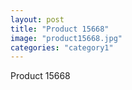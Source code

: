 ```yaml
---
layout: post
title: "Product 15668"
image: "product15668.jpg"
categories: "category1"
---
```

Product 15668
